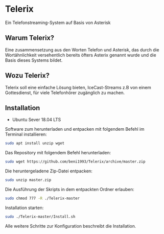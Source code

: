 # Telerix
Ein Telefonstreaming-System auf Basis von Asterisk

## Warum Telerix?
Eine zusammensetzung aus den Worten Telefon und Asterisk, das durch die Wortähnlichkeit versehentlich bereits öfters Asterix genannt wurde und die Basis dieses Systems bildet.

## Wozu Telerix?
Telerix soll eine einfache Lösung bieten, IceCast-Streams z.B von einem Gottesdienst, für viele Telefonhörer zugänglich zu machen.
## Installation

* Ubuntu Sever 18.04 LTS 


Software zum herunterladen und entpacken mit folgendem Befehl im Terminal installieren:

```sh
sudo apt install unzip wget
```


Das Repository mit folgendem Befehl herunterladen:

```sh
sudo wget https://github.com/beni1993/Telerix/archive/master.zip
```

Die heruntergeladene Zip-Datei entpacken:
```sh
sudo unzip master.zip
```

Die Ausführung der Skripts in dem entpackten Ordner erlauben:
```sh
sudo chmod 777 -R ./Telerix-master
```

Installation starten:
```sh
sudo ./Telerix-master/Install.sh
```

Alle weitere Schritte zur Konfiguration beschreibt die Installation.

